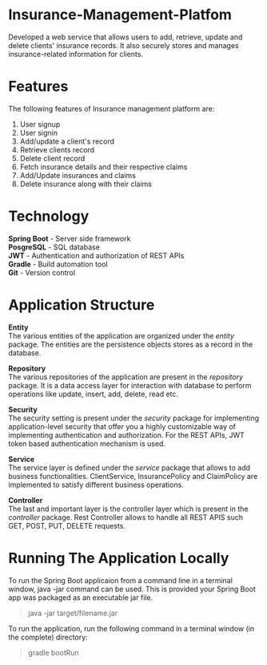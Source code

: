 # Insurance-Management-Platfom
Developed a web service that allows users to add, retrieve, update and delete clients' insurance records. It also securely stores and manages insurance-related information for clients.

# Features
The following features of Insurance management platform are:
1. User signup
2. User signin
3. Add/update a client's record
4. Retrieve clients record
5. Delete client record
6. Fetch insurance details and their respective claims
7. Add/Update insurances and claims
8. Delete insurance along with their claims

# Technology

**Spring Boot** - Server side framework\
**PosgreSQL** - SQL database\
**JWT** - Authentication and authorization of REST APIs\
**Gradle** - Build automation tool\
**Git** - Version control

# Application Structure

**Entity**\
The various entities of the application are organized under the *entity* package. The entities are the persistence objects stores as a record in the database.

**Repository**\
The various repositories of the application are present in the *repository* package. It is a data access layer for interaction with database to perform operations like update, insert, add, delete, read etc. 

**Security**\
The security setting is present under the *security* package for implementing application-level security that offer you a highly customizable way of implementing authentication and authorization. For the REST APIs, JWT token based authentication mechanism is used.

**Service**\
The service layer is defined under the *service* package that allows to add business functionalities. ClientService, InsurancePolicy and ClaimPolicy are implemented to satisfy different business operations.

**Controller**\
The last and important layer is the controller layer which is present in the *controller* package. Rest Controller allows to handle all REST APIS such GET, POST, PUT, DELETE requests.


# Running The Application Locally
To run the Spring Boot applicaion from a command line in a terminal window, java -jar command can be used. This is provided your Spring Boot app was packaged as an executable jar file.
> java -jar target/filename.jar

To run the application, run the following command in a terminal window (in the complete) directory:
> gradle bootRun
